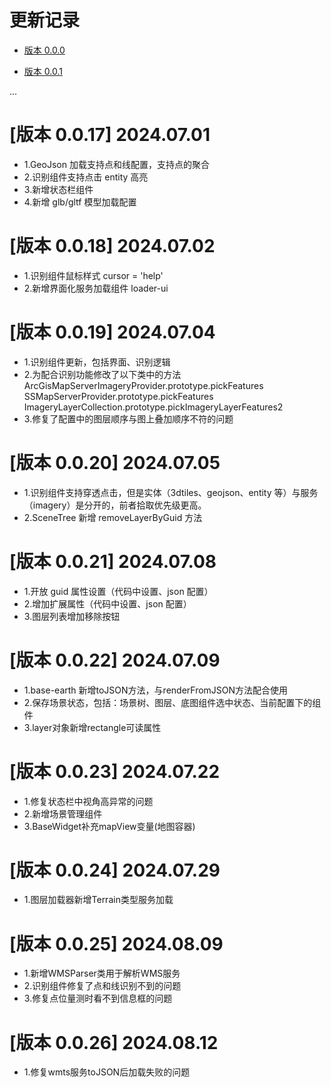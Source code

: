 # 更新记录

- [版本 0.0.0](#版本-0.0.0)

- [版本 0.0.1](#版本-0.0.1)

...

# [版本 0.0.17] 2024.07.01

- 1.GeoJson 加载支持点和线配置，支持点的聚合
- 2.识别组件支持点击 entity 高亮
- 3.新增状态栏组件
- 4.新增 glb/gltf 模型加载配置

# [版本 0.0.18] 2024.07.02

- 1.识别组件鼠标样式 cursor = 'help'
- 2.新增界面化服务加载组件 loader-ui

# [版本 0.0.19] 2024.07.04

- 1.识别组件更新，包括界面、识别逻辑
- 2.为配合识别功能修改了以下类中的方法
  ArcGisMapServerImageryProvider.prototype.pickFeatures
  SSMapServerProvider.prototype.pickFeatures
  ImageryLayerCollection.prototype.pickImageryLayerFeatures2
- 3.修复了配置中的图层顺序与图上叠加顺序不符的问题

# [版本 0.0.20] 2024.07.05

- 1.识别组件支持穿透点击，但是实体（3dtiles、geojson、entity 等）与服务（imagery）是分开的，前者拾取优先级更高。
- 2.SceneTree 新增 removeLayerByGuid 方法

# [版本 0.0.21] 2024.07.08

- 1.开放 guid 属性设置（代码中设置、json 配置）
- 2.增加扩展属性（代码中设置、json 配置）
- 3.图层列表增加移除按钮

# [版本 0.0.22] 2024.07.09

- 1.base-earth 新增toJSON方法，与renderFromJSON方法配合使用
- 2.保存场景状态，包括：场景树、图层、底图组件选中状态、当前配置下的组件
- 3.layer对象新增rectangle可读属性

# [版本 0.0.23] 2024.07.22

- 1.修复状态栏中视角高异常的问题
- 2.新增场景管理组件
- 3.BaseWidget补充mapView变量(地图容器)

# [版本 0.0.24] 2024.07.29

- 1.图层加载器新增Terrain类型服务加载

# [版本 0.0.25] 2024.08.09

- 1.新增WMSParser类用于解析WMS服务
- 2.识别组件修复了点和线识别不到的问题
- 3.修复点位量测时看不到信息框的问题

# [版本 0.0.26] 2024.08.12

- 1.修复wmts服务toJSON后加载失败的问题